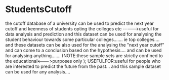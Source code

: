 # StudentsCutoff
the cutoff database of a university can be used to predict the next year cutoff and keenness of students opting the colleges etc ----->useful for data analysis and prediction 
and this dataset can be used for analysing the student behaviour towards some particular colleges....... ie top colleges....
and these datasets can be also used for the analysing the "next year cutoff" and can come to a conclusion based on the hypothesis.... 
and can be used for analysing anything.......
(NOTE:these sample sets are strictly confined to the educational<--->purposes only );
USEFULFOR:useful for people who are interested to predict the future from the past... and this sample dataset can be used for any analysis.... 
